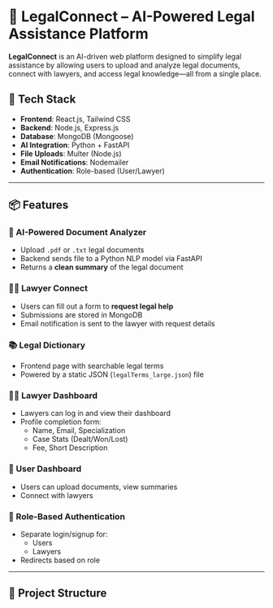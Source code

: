 # 🧾 LegalConnect – AI-Powered Legal Assistance Platform

**LegalConnect** is an AI-driven web platform designed to simplify legal assistance by allowing users to upload and analyze legal documents, connect with lawyers, and access legal knowledge—all from a single place.

## 🚀 Tech Stack

- **Frontend**: React.js, Tailwind CSS
- **Backend**: Node.js, Express.js
- **Database**: MongoDB (Mongoose)
- **AI Integration**: Python + FastAPI
- **File Uploads**: Multer (Node.js)
- **Email Notifications**: Nodemailer
- **Authentication**: Role-based (User/Lawyer)

---

## 📦 Features

### 🧠 AI-Powered Document Analyzer
- Upload `.pdf` or `.txt` legal documents
- Backend sends file to a Python NLP model via FastAPI
- Returns a **clean summary** of the legal document

### 👨‍⚖️ Lawyer Connect
- Users can fill out a form to **request legal help**
- Submissions are stored in MongoDB
- Email notification is sent to the lawyer with request details

### 📚 Legal Dictionary
- Frontend page with searchable legal terms
- Powered by a static JSON (`legalTerms_large.json`) file

### 🧑‍💼 Lawyer Dashboard
- Lawyers can log in and view their dashboard
- Profile completion form:
  - Name, Email, Specialization
  - Case Stats (Dealt/Won/Lost)
  - Fee, Short Description

### 🧑 User Dashboard
- Users can upload documents, view summaries
- Connect with lawyers

### 🔐 Role-Based Authentication
- Separate login/signup for:
  - Users
  - Lawyers
- Redirects based on role

---

## 📁 Project Structure

